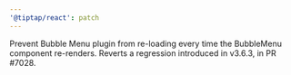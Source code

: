 ```yaml
---
'@tiptap/react': patch
---
```


Prevent Bubble Menu plugin from re-loading every time the BubbleMenu component re-renders. Reverts a regression introduced in v3.6.3, in PR #7028.
